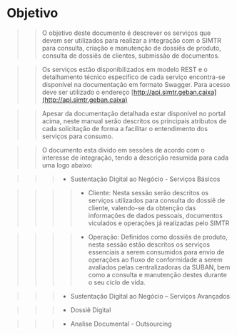# Objetivo



>> O objetivo deste documento é descrever os serviços que devem ser utilizados para realizar a integração com o SIMTR para consulta, criação e manutenção de dossiês de produto, consulta de dossiês de clientes, submissão de documentos.

>> Os serviços estão disponibilizados em modelo REST e o detalhamento técnico especifico de cada serviço encontra-se disponível na documentação em formato Swagger. Para acesso deve ser utilizado o endereço [http://api.simtr.geban.caixa](http://api.simtr.geban.caixa)

>> Apesar da documentação detalhada estar disponível no portal acima, neste manual serão descritos os principais atributos de cada solicitação de forma a facilitar o entendimento dos serviços para consumo.

>> O documento esta divido em sessões de acordo com o interesse de integração, tendo a descrição resumida para cada uma logo abaixo:

>>> + Sustentação Digital ao Negócio - Serviços Básicos

>>>> - Cliente: Nesta sessão serão descritos os serviços utilizados para consulta do dossiê de cliente, valendo-se da obtenção das informações de dados pessoais, documentos viculados e operações já realizadas pelo SIMTR

>>>> - Operação: Definidos como dossiês de produto, nesta sessão estão descritos os serviços essenciais a serem consumidos para envio de operações ao fluxo de conformidade a serem avaliados pelas centralizadoras da SUBAN, bem como a consulta e manutenção destes durante o seu ciclo de vida.


>>> + Sustentação Digital ao Negócio – Serviços Avançados

>>> + Dossiê Digital

>>> + Analise Documental - Outsourcing